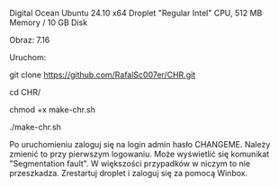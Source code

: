 Digital Ocean Ubuntu 24.10 x64 Droplet "Regular Intel" CPU, 512 MB Memory / 10 GB Disk

Obraz: 7.16

Uruchom:

git clone https://github.com/RafalSc007er/CHR.git

cd CHR/

chmod +x make-chr.sh

./make-chr.sh

Po uruchomieniu zaloguj się na login admin hasło CHANGEME.
Należy zmienić to przy pierwszym logowaniu.
Może wyświetlić się komunikat "Segmentation fault". W większości przypadków w niczym to nie przeszkadza.
Zrestartuj droplet i zaloguj się za pomocą Winbox.
